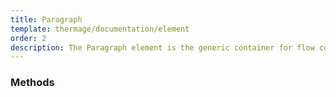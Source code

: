 ```yaml
---
title: Paragraph
template: thermage/documentation/element
order: 2
description: The Paragraph element is the generic container for flow content.
---
```


### Methods